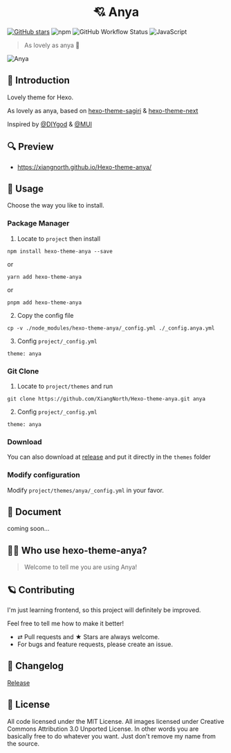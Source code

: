 <h1 align="center">💘 Anya</h1>

[![GitHub stars](https://img.shields.io/github/stars/XiangNorth/Hexo-theme-anya?logo=Github&style=for-the-badge)](https://github.com/XiangNorth/Hexo-theme-anya/stargazers)
![npm](https://img.shields.io/npm/v/hexo-theme-anya?logo=npm&style=for-the-badge)
![GitHub Workflow Status](https://img.shields.io/github/workflow/status/xiangnorth/hexo-theme-anya/Release?logo=github&style=for-the-badge)
![JavaScript](https://img.shields.io/badge/JavaScript-F7DF1E?style=for-the-badge&logo=javascript&logoColor=black)

> As lovely as anya 🍓

![Anya](https://cdn.jsdelivr.net/gh/XiangNorth/Living-room-for-Pic@main/2022/07/Fuuie2.png)

## 💫 Introduction

Lovely theme for Hexo.

As lovely as anya, based on [hexo-theme-sagiri](https://github.com/diygod/hexo-theme-sagiri) & [hexo-theme-next](https://github.com/iissnan/hexo-theme-next) 

Inspired by [@DIYgod](https://diygod.me) & [@MUI](https://mui.com)

## 🔍 Preview

- https://xiangnorth.github.io/Hexo-theme-anya/

## 🚀 Usage

Choose the way you like to install.

### Package Manager

1. Locate to `project` then install
   
```
npm install hexo-theme-anya --save
```
or
```
yarn add hexo-theme-anya
```
or
```
pnpm add hexo-theme-anya
```

2. Copy the config file

```
cp -v ./node_modules/hexo-theme-anya/_config.yml ./_config.anya.yml
```

3. Config `project/_config.yml`

```
theme: anya
```

### Git Clone

1. Locate to `project/themes` and run
   
```
git clone https://github.com/XiangNorth/Hexo-theme-anya.git anya
```

2. Config `project/_config.yml`
   
```
theme: anya
```

### Download

You can also download at [release](https://github.com/XiangNorth/Hexo-theme-anya/releases) and put it directly in the `themes` folder

### Modify configuration

Modify `project/themes/anya/_config.yml` in your favor.

## 📖 Document

coming soon...

## 👬🏻 Who use hexo-theme-anya?

> Welcome to tell me you are using Anya!

## 🪐 Contributing

I'm just learning frontend, so this project will definitely be improved.

Feel free to tell me how to make it better!

- ⇄ Pull requests and ★ Stars are always welcome.
- For bugs and feature requests, please create an issue.

## 🔖 Changelog

[Release](https://github.com/XiangNorth/Hexo-theme-anya/releases)

## 🍟 License

All code licensed under the MIT License. All images licensed under Creative Commons Attribution 3.0 Unported License. In other words you are basically free to do whatever you want. Just don't remove my name from the source.
